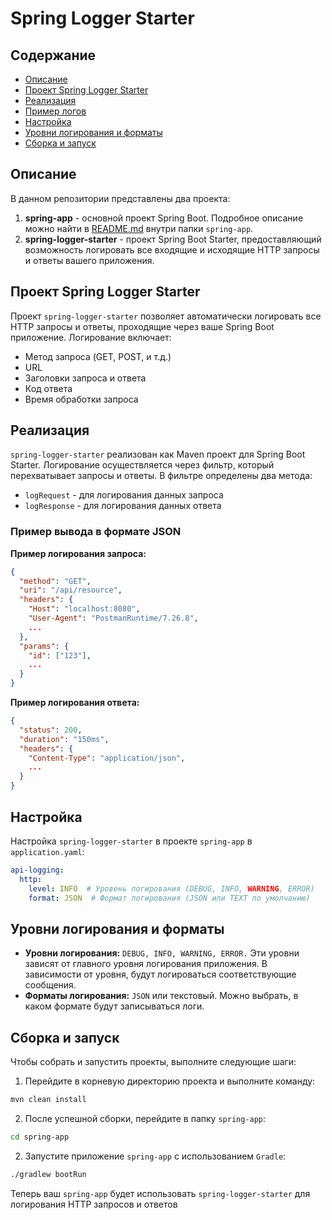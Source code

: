 # Spring Logger Starter

## Содержание
- [Описание](#описание)
- [Проект Spring Logger Starter](#проект-spring-logger-starter)
- [Реализация](#реализация)
- [Пример логов](#пример-логов)
- [Настройка](#настройка)
- [Уровни логирования и форматы](#уровни-логирования-и-форматы)
- [Сборка и запуск](#сборка-и-запуск)

## Описание
В данном репозитории представлены два проекта:
1. **spring-app** - основной проект Spring Boot. Подробное описание можно найти в [README.md](spring-app/README.md) внутри папки `spring-app`.
2. **spring-logger-starter** - проект Spring Boot Starter, предоставляющий возможность логировать все входящие и исходящие HTTP запросы и ответы вашего приложения.

## Проект Spring Logger Starter

Проект `spring-logger-starter` позволяет автоматически логировать все HTTP запросы и ответы, проходящие через ваше Spring Boot приложение. Логирование включает:
- Метод запроса (GET, POST, и т.д.)
- URL
- Заголовки запроса и ответа
- Код ответа
- Время обработки запроса

## Реализация

`spring-logger-starter` реализован как Maven проект для Spring Boot Starter. Логирование осуществляется через фильтр, который перехватывает запросы и ответы. В фильтре определены два метода:
- `logRequest` - для логирования данных запроса
- `logResponse` - для логирования данных ответа

### Пример вывода в формате JSON

**Пример логирования запроса:**
```json
{
  "method": "GET",
  "uri": "/api/resource",
  "headers": {
    "Host": "localhost:8080",
    "User-Agent": "PostmanRuntime/7.26.8",
    ...
  },
  "params": {
    "id": ["123"],
    ...
  }
}
```
**Пример логирования ответа:**
```json
{
  "status": 200,
  "duration": "150ms",
  "headers": {
    "Content-Type": "application/json",
    ...
  }
}
```

## Настройка
Настройка `spring-logger-starter` в проекте `spring-app` в `application.yaml`:
```yaml
api-logging:
  http:
    level: INFO  # Уровень логирования (DEBUG, INFO, WARNING, ERROR)
    format: JSON  # Формат логирования (JSON или TEXT по умолчанию)
```
## Уровни логирования и форматы
- **Уровни логирования:** `DEBUG, INFO, WARNING, ERROR.` Эти уровни зависят от главного уровня логирования приложения. В зависимости от уровня, будут логироваться соответствующие сообщения.
- **Форматы логирования:** `JSON` или текстовый. Можно выбрать, в каком формате будут записываться логи.

## Сборка и запуск
Чтобы собрать и запустить проекты, выполните следующие шаги:

1. Перейдите в корневую директорию проекта и выполните команду:

```bash
mvn clean install
```

2. После успешной сборки, перейдите в папку `spring-app`:

```bash
cd spring-app
```
2. Запустите приложение `spring-app` с использованием `Gradle`:

```bash
./gradlew bootRun
```

Теперь ваш `spring-app` будет использовать `spring-logger-starter` для логирования HTTP запросов и ответов
